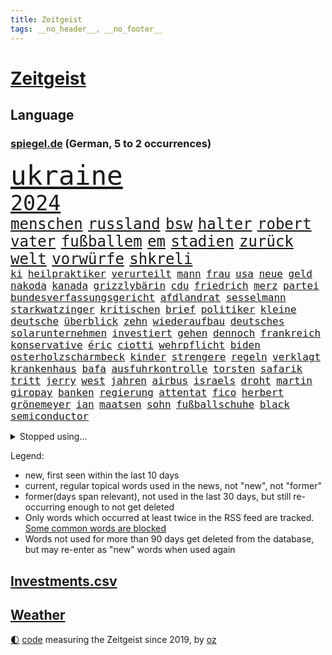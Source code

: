```yaml
---
title: Zeitgeist
tags: __no_header__, __no_footer__
---
```


# [Zeitgeist](https://oliz.io/zeitgeist/)

## Language

<h3><a href="https://www.spiegel.de" target="_blank">spiegel.de</a> (German, 5 to 2 occurrences)</h3>
<p style="font-family:monospace">
<span style="font-size:32pt"><a href="news_links.html#ukraine" class="current">ukraine</a></span>
<br>
<span style="font-size:25pt"><a href="news_links.html#2024" class="current">2024</a></span>
<br>
<span style="font-size:18pt"><a href="news_links.html#menschen" class="current">menschen</a></span>
<span style="font-size:18pt"><a href="news_links.html#russland" class="current">russland</a></span>
<span style="font-size:18pt"><a href="news_links.html#bsw" class="current">bsw</a></span>
<span style="font-size:18pt"><a href="news_links.html#halter" class="new">halter</a></span>
<span style="font-size:18pt"><a href="news_links.html#robert" class="current">robert</a></span>
<span style="font-size:18pt"><a href="news_links.html#vater" class="current">vater</a></span>
<span style="font-size:18pt"><a href="news_links.html#fußballem" class="current">fußballem</a></span>
<span style="font-size:18pt"><a href="news_links.html#em" class="current">em</a></span>
<span style="font-size:18pt"><a href="news_links.html#stadien" class="current">stadien</a></span>
<span style="font-size:18pt"><a href="news_links.html#zurück" class="current">zurück</a></span>
<span style="font-size:18pt"><a href="news_links.html#welt" class="current">welt</a></span>
<span style="font-size:18pt"><a href="news_links.html#vorwürfe" class="current">vorwürfe</a></span>
<span style="font-size:18pt"><a href="news_links.html#shkreli" class="new">shkreli</a></span>
<br>
<span style="font-size:12pt"><a href="news_links.html#ki" class="current">ki</a></span>
<span style="font-size:12pt"><a href="news_links.html#heilpraktiker" class="new">heilpraktiker</a></span>
<span style="font-size:12pt"><a href="news_links.html#verurteilt" class="current">verurteilt</a></span>
<span style="font-size:12pt"><a href="news_links.html#mann" class="current">mann</a></span>
<span style="font-size:12pt"><a href="news_links.html#frau" class="current">frau</a></span>
<span style="font-size:12pt"><a href="news_links.html#usa" class="current">usa</a></span>
<span style="font-size:12pt"><a href="news_links.html#neue" class="current">neue</a></span>
<span style="font-size:12pt"><a href="news_links.html#geld" class="current">geld</a></span>
<span style="font-size:12pt"><a href="news_links.html#nakoda" class="new">nakoda</a></span>
<span style="font-size:12pt"><a href="news_links.html#kanada" class="current">kanada</a></span>
<span style="font-size:12pt"><a href="news_links.html#grizzlybärin" class="new">grizzlybärin</a></span>
<span style="font-size:12pt"><a href="news_links.html#cdu" class="current">cdu</a></span>
<span style="font-size:12pt"><a href="news_links.html#friedrich" class="current">friedrich</a></span>
<span style="font-size:12pt"><a href="news_links.html#merz" class="current">merz</a></span>
<span style="font-size:12pt"><a href="news_links.html#partei" class="current">partei</a></span>
<span style="font-size:12pt"><a href="news_links.html#bundesverfassungsgericht" class="current">bundesverfassungsgericht</a></span>
<span style="font-size:12pt"><a href="news_links.html#afdlandrat" class="current">afdlandrat</a></span>
<span style="font-size:12pt"><a href="news_links.html#sesselmann" class="current">sesselmann</a></span>
<span style="font-size:12pt"><a href="news_links.html#starkwatzinger" class="current">starkwatzinger</a></span>
<span style="font-size:12pt"><a href="news_links.html#kritischen" class="current">kritischen</a></span>
<span style="font-size:12pt"><a href="news_links.html#brief" class="current">brief</a></span>
<span style="font-size:12pt"><a href="news_links.html#politiker" class="current">politiker</a></span>
<span style="font-size:12pt"><a href="news_links.html#kleine" class="current">kleine</a></span>
<span style="font-size:12pt"><a href="news_links.html#deutsche" class="current">deutsche</a></span>
<span style="font-size:12pt"><a href="news_links.html#überblick" class="current">überblick</a></span>
<span style="font-size:12pt"><a href="news_links.html#zehn" class="current">zehn</a></span>
<span style="font-size:12pt"><a href="news_links.html#wiederaufbau" class="current">wiederaufbau</a></span>
<span style="font-size:12pt"><a href="news_links.html#deutsches" class="current">deutsches</a></span>
<span style="font-size:12pt"><a href="news_links.html#solarunternehmen" class="new">solarunternehmen</a></span>
<span style="font-size:12pt"><a href="news_links.html#investiert" class="current">investiert</a></span>
<span style="font-size:12pt"><a href="news_links.html#gehen" class="current">gehen</a></span>
<span style="font-size:12pt"><a href="news_links.html#dennoch" class="current">dennoch</a></span>
<span style="font-size:12pt"><a href="news_links.html#frankreich" class="current">frankreich</a></span>
<span style="font-size:12pt"><a href="news_links.html#konservative" class="current">konservative</a></span>
<span style="font-size:12pt"><a href="news_links.html#éric" class="current">éric</a></span>
<span style="font-size:12pt"><a href="news_links.html#ciotti" class="new">ciotti</a></span>
<span style="font-size:12pt"><a href="news_links.html#wehrpflicht" class="current">wehrpflicht</a></span>
<span style="font-size:12pt"><a href="news_links.html#biden" class="current">biden</a></span>
<span style="font-size:12pt"><a href="news_links.html#osterholzscharmbeck" class="new">osterholzscharmbeck</a></span>
<span style="font-size:12pt"><a href="news_links.html#kinder" class="current">kinder</a></span>
<span style="font-size:12pt"><a href="news_links.html#strengere" class="current">strengere</a></span>
<span style="font-size:12pt"><a href="news_links.html#regeln" class="current">regeln</a></span>
<span style="font-size:12pt"><a href="news_links.html#verklagt" class="current">verklagt</a></span>
<span style="font-size:12pt"><a href="news_links.html#krankenhaus" class="current">krankenhaus</a></span>
<span style="font-size:12pt"><a href="news_links.html#bafa" class="new">bafa</a></span>
<span style="font-size:12pt"><a href="news_links.html#ausfuhrkontrolle" class="new">ausfuhrkontrolle</a></span>
<span style="font-size:12pt"><a href="news_links.html#torsten" class="current">torsten</a></span>
<span style="font-size:12pt"><a href="news_links.html#safarik" class="new">safarik</a></span>
<span style="font-size:12pt"><a href="news_links.html#tritt" class="current">tritt</a></span>
<span style="font-size:12pt"><a href="news_links.html#jerry" class="current">jerry</a></span>
<span style="font-size:12pt"><a href="news_links.html#west" class="current">west</a></span>
<span style="font-size:12pt"><a href="news_links.html#jahren" class="current">jahren</a></span>
<span style="font-size:12pt"><a href="news_links.html#airbus" class="current">airbus</a></span>
<span style="font-size:12pt"><a href="news_links.html#israels" class="current">israels</a></span>
<span style="font-size:12pt"><a href="news_links.html#droht" class="current">droht</a></span>
<span style="font-size:12pt"><a href="news_links.html#martin" class="current">martin</a></span>
<span style="font-size:12pt"><a href="news_links.html#giropay" class="new">giropay</a></span>
<span style="font-size:12pt"><a href="news_links.html#banken" class="current">banken</a></span>
<span style="font-size:12pt"><a href="news_links.html#regierung" class="current">regierung</a></span>
<span style="font-size:12pt"><a href="news_links.html#attentat" class="current">attentat</a></span>
<span style="font-size:12pt"><a href="news_links.html#fico" class="current">fico</a></span>
<span style="font-size:12pt"><a href="news_links.html#herbert" class="current">herbert</a></span>
<span style="font-size:12pt"><a href="news_links.html#grönemeyer" class="new">grönemeyer</a></span>
<span style="font-size:12pt"><a href="news_links.html#ian" class="new">ian</a></span>
<span style="font-size:12pt"><a href="news_links.html#maatsen" class="new">maatsen</a></span>
<span style="font-size:12pt"><a href="news_links.html#sohn" class="current">sohn</a></span>
<span style="font-size:12pt"><a href="news_links.html#fußballschuhe" class="new">fußballschuhe</a></span>
<span style="font-size:12pt"><a href="news_links.html#black" class="current">black</a></span>
<span style="font-size:12pt"><a href="news_links.html#semiconductor" class="new">semiconductor</a></span>
</p>
<details>
<summary>Stopped using...</summary>
<p class="former" style="font-size:12pt">
magdeburg(1330) verfolgen(1329) atmosphäre(1328) covid(1328) jedes(1328) privaten(1328) treffer(1328) vermehrt(1327) lebensmittel(1326) schreiben(1326) verweigert(1326) viertel(1326) 300(1325) arbeitsplatz(1325) corona(1325) konzerne(1325) aufklärung(1324) gewerkschaft(1324) hieß(1324) nazis(1324) verschwunden(1324) vorher(1324) echte(1323) fußballquiz(1323) generalsekretär(1323) legendären(1323) lehrer(1323) leistung(1323) versorgt(1323) geholt(1322) gelegt(1322) rb(1322) schnee(1322) sinken(1322) staatschef(1322) studierenden(1322) umstritten(1322) verschärfen(1322) ziemlich(1322) bemüht(1321) geholfen(1321) reißt(1321) stößt(1321) bielefeld(1320) flugzeuge(1320) halbfinale(1320) mediziner(1320) moderne(1320) prüft(1320) ungarns(1320) viktor(1320) 37(1319) bestätigen(1319) komplett(1319) pariser(1319) teilnehmen(1319) verhindert(1319) überlebte(1319) 6(1318) illegale(1318) messi(1318) mönchengladbach(1317) saß(1317) who(1317) abstand(1316) fußballprofi(1316) kochen(1316) kräftig(1316) schalke(1316) verändern(1316) wales(1316) einstellen(1315) jahrhundert(1315) moskaus(1315) vorjahr(1315) 04(1314) 10(1314) half(1314) lehnen(1314) trainiert(1314) australische(1313) diplomaten(1313) erkrankung(1313) freunde(1313) italienischen(1313) roman(1313) stoppt(1313) 1500(1312) gestürzt(1312) kölner(1312) wiederholt(1312) 11(1310) patient(1310) verbindet(1309) aktivistin(1308) auftrag(1308) müsste(1307) schnellen(1307) belegen(1306) schriftsteller(1306) truppen(1306) aufhalten(1305) mangel(1305) bestmarke(1301) handel(1300) verhandeln(1300) gelandet(1299) ministerium(1299) verantwortung(1298) wendet(1298) einschätzung(1297) offenbart(1297) profis(1297) kokain(1294) unterdessen(1293) halbe(1290) vfb(1289) zeigten(1288) johannes(1270) missbrauchs(1268) gelangen(1260) heidelberg(1242) langjährige(1220) anna(1216) estland(1199) long(1150) 38(1095) videoaufnahmen(1085) vorsicht(1080) verdi(1070) auswärtige(1062) grundsätzlich(1052) bundesanwaltschaft(1051) kollision(1020) unterdrückung(1015) liebsten(998) irritiert(980) härte(931) stadtteil(928) einziger(905) verschiedenen(895) öffentlichrechtlichen(890) zweites(865) desto(864) explosionen(854) krankheiten(846) dortmunder(836) überzeugung(836) brüder(829) 98(826) schülern(825) versagen(820) lindners(788) jack(765) anschuldigungen(763) aufeinander(753) weltverband(735) steuerzahler(730) budapest(729) 79(728) kühnert(723) jugendlicher(716) führungskräfte(714) brasilianischen(709) osnabrück(702) profi(702) bekämpft(701) genauer(689) fassungslos(685) namens(684) stören(684) globalen(671) aufmerksam(659) peru(648) 63(646) tagelang(635) lula(633) fische(632) erzielte(624) francisco(615) tarifstreit(615) spiegelrecherche(612) gerecht(603) lionel(597) wohnungsbau(595) herrschen(589) carter(582) autohersteller(580) beerdigt(572) eric(570) doping(566) familienministerin(558) paus(558) redet(557) einstige(556) stimmten(552) pop(542) wein(538) text(537) flogen(536) supermarkt(534) labor(533) gesagt(531) ubahn(527) arbeitsplätze(526) aufgelöst(524) opfers(521) al(520) leblos(519) perfekten(516) vorstand(504) dieb(496) gedenken(496) befasst(492) wand(492) temperatur(490) weimar(484) fahrbahn(482) jäger(479) getötete(476) schöner(476) manöver(474) militäreinsatz(472) uefa(470) geständnis(467) sondervermögen(467) stil(459) trier(458) darmstadt(455) detail(455) gala(449) stürzten(448) rivalen(446) hamilton(443) lewis(443) angenommen(440) älteren(439) schwedischen(430) betrunkener(426) sommerspielen(425) arbeitskräfte(421) kollabiert(421) schließung(421) existenz(420) gekürt(419) spiegeltalk(419) kommandeur(418) deutliches(416) wiedergewählt(415) adhs(414) khan(413) dringt(412) veröffentlichte(411) fläche(410) zurückgetreten(406) gemälde(405) massenhaft(400) inter(394) kern(393) arbeiter(391) eingeschlagen(389) trikot(388) rezepte(387) parteitag(385) miese(382) spektakulär(382) etablierten(381) hamburgs(380) katrin(380) mühe(380) explodiert(379) filmbranche(378) südkoreas(378) erregt(376) genießen(374) landtagswahlen(374) drogenhandel(371) vorgenommen(370) 9(366) beruft(366) vergleicht(363) ausschließen(362) website(361) erkennt(353) sandra(350) herkunft(347) umzusetzen(344) widerstands(344) brasiliens(343) einzigen(343) greta(338) thunberg(338) ehre(332) langjährigen(332) durchgreifen(331) anträge(329) plattformen(329) abgesehen(328) anderthalb(327) unwahrheiten(323) anteile(322) entfacht(320) popstars(319) militäroperation(318) neubrandenburg(318) durchschnitt(317) marokko(315) aufatmen(314) bodensee(309) kriegsende(308) lagen(308) heim(305) kooperiert(305) varianten(305) nächster(304) immobilienmarkt(303) linnemann(299) torwart(297) butter(296) künstlerinnen(291) margot(290) anfangen(288) geöffnet(288) hilferuf(288) elversberg(287) prägen(286) sozial(286) boykott(285) 96(284) dauerte(284) hartes(283) interessant(283) ausscheiden(282) us(280) drehte(279) erdtrabanten(279) riesiges(277) roter(276) straflager(276) ticketpreise(274) wahrzeichen(274) verfolgung(273) zusammengebrochen(272) technisch(270) pannen(269) spanischer(269) vertreiben(266) tvsender(263) deine(262) v(262) teslas(260) weltmeistertitel(257) suv(255) spdgeneralsekretär(254) 76(253) abgeschossen(253) letztlich(252) verspottet(251) ecke(250) kühne(249) holocaustüberlebende(248) ausbruch(247) filmpreis(247) eingeschränkt(246) moritz(246) rage(246) ständige(245) chip(243) jüdischen(243) challenge(242) erstaunliche(242) kallas(242) zulauf(241) baute(240) sardinien(240) duo(239) grenzregion(239) verschickt(239) generationen(237) emily(236) ausstellung(235) 54jähriger(234) verteidigungsausgaben(234) blätter(233) bulls(232) management(232) protestierenden(232) taxi(232) tsg(232) medizinische(231) aufruhr(229) eusanktionen(228) ungerecht(227) geschaffen(226) böse(224) scharen(224) würgen(223) jüngster(222) unterscheidet(221) nächte(219) festlegen(217) jordanien(217) gewerkschafter(216) migrationshintergrund(216) bodenoffensive(215) normale(215) beruhigen(213) genötigt(213) omid(210) garmischpartenkirchen(209) schlange(209) sara(207) enthält(206) holger(206) mancherorts(205) zuschauern(205) cottbus(204) baukosten(203) südlichen(203) mentale(202) schalker(200) einheitliche(198) reederei(197) verbliebene(197) fußballspieler(195) militärhilfen(194) gebraucht(193) großvater(193) friedlich(192) aufwand(191) barbara(190) feststehen(190) banner(189) beschuldigte(187) norwegens(187) lernte(186) erwünscht(185) gibt’s(185) thailändische(185) feuerpause(184) haley(184) härtetest(184) innen(184) nikki(184) airports(183) basf(183) dienstleister(183) präsidentschaftskandidatur(182) unfalltod(182) eishockey(180) dfl(179) einnahme(178) geplantes(177) deckt(175) mängeln(175) aufzuarbeiten(174) etlichen(174) unterschriften(174) verabschiedung(174) bundesverfassungsgerichts(173) energieinfrastruktur(173) zurückerobert(173) abgekommen(172) versteigern(171) doku(170) notlage(170) oscarpreisträgerin(170) warnsignal(170) janeiro(169) vorbehalte(169) erfolgserlebnis(168) dialoge(167) gerichtssaal(167) karstadt(167) gucci(166) player(164) dominator(162) profiteur(162) simon(162) wiederbeleben(162) weiblich(161) erwachsen(160) station(160) flugreisende(159) po(159) verena(158) kriegsschiffe(157) zeremonie(157) 125(156) bahnchef(156) gleichgeschlechtliche(156) ermittlungsverfahren(155) gläubiger(155) kontrollgremium(155) diesjährige(154) zeitalter(154) trio(153) amerikas(152) fernzüge(152) handelsschiffe(152) unipräsidentin(152) geltend(151) bidenregierung(150) handgreiflich(150) bundestagsvizepräsidentin(149) göringeckardt(149) ostdeutsche(149) weltgemeinschaft(149) gladbach(148) kommandozentrale(148) lambsdorff(148) omas(148) spielabbruch(148) grundsatzprogramm(147) masters(147) zurückgewiesen(147) belgorod(146) jonathan(146) missbrauchstaten(146) therapien(146) 80000(145) captain(145) verschenken(145) fragwürdigen(144) bombe(143) scorsese(143) operation(142) anwendung(141) huthis(141) kochbuchtipps(141) huthimiliz(140) vorliegt(140) unbemannte(139) you(139) gefechten(138) könige(138) leiten(138) 1997(137) 81jährige(136) maersk(136) plattner(136) sehnsucht(136) unsterblich(135) aussteigen(134) topfavorit(134) eigentum(133) firmenchef(133) herrlich(133) linien(133) katastrophal(132) lecker(132) knicks(131) mona(131) abfahrt(130) billigen(130) anfrage(129) begleiter(129) dazwischen(129) beweis(128) zählte(128) koblenz(127) margarine(127) privates(127) erledigen(126) geringe(126) absolvieren(125) audi(125) gemüter(125) nährt(125) senatorin(125) wirtschaftsflaute(125) vorbereiten(124) dreist(123) elvis(123) riskiert(123) weggeschaut(122) boykottiert(121) daheim(121) kleinanzeigen(121) meere(121) minus(121) ute(121) geschäftsjahr(120) abschuss(119) belangt(119) eindrucksvoll(119) reichsten(119) sap(119) softwarekonzern(119) sparpläne(119) tücken(119) erstatten(118) formiert(118) ministerien(118) erstellt(117) konkurrentin(117) schusswaffen(117) himmels(116) erhöhte(115) partnerschaften(115) aussortiert(114) lutz(114) familienunternehmen(113) finanzsenator(113) fregatte(113) jr(111) lieferanten(111) pünktlich(111) raubüberfall(111) zahm(111) bunte(110) do(109) gosling(109) rechtens(109) widersetzt(109) begeisterte(108) asien(107) beliebte(107) eintritt(107) sunaks(107) esc(106) schauspielern(106) unterrichtet(106) 64(105) nationalsozialismus(105) 19jähriger(104) angehoben(104) ausgerichtet(104) malmö(104) seniorinnen(104) umweg(104) yoon(104) besonderer(103) leichnam(103) ratschlag(103) rekordtorschütze(103) riefen(103) unfair(103) wirecard(103) ampelstreit(102) landschaft(102) streamerin(101) südostasien(101) twitch(101) usflugzeugbauer(101) benfares(100) gesichtet(100) israelgazakriegs(100) regierungsflieger(100) grausamen(99) homosexualität(99) alzheimer(98) fahndung(98) gelegene(98) magische(98) albion(97) camp(97) göttinger(97) historisch(97) kleinste(97) verschwindet(97) vorstellig(97) üppiges(97) kampagnen(96) klauen(96) stallone(96) sylvester(96) vergütung(96) bundesstraße(95) glamourös(95) substanzen(95) nudeln(94) nutzerinnen(94) apotheker(93) großstadt(93) lösten(93) voraussetzung(93) zusammengeschlagen(93) michigan(92) tauscht(92) alterssicherung(91) auflösen(91) propalästinensischem(91) prorussische(91) ranking(91) schienennetzes(91) wahlniederlage(91) auster(90) gäbe(90) kairo(90) tappen(90) uiguren(90) viagogo(90) vorrücken(90) weiterverkauf(90) zugesprochen(90) andy(89) ansonsten(89) bezwingt(89) eintrittskarten(89) fußballbundesligisten(89) geringverdiener(89) hanna(89) horten(89) lara(89) strafverfolgung(89) darmkrebs(88) linienflug(88) lucy(88) teslawerks(88) verhagelt(88) vertuschung(88) erweiterung(87) missbrauchsfall(87) mundtot(87) rechtsanwalt(87) schätzt(87) erdboden(86) fair(86) junges(86) rechtslage(86) rosatom(86) schreibtisch(86) schulterschluss(86) unfähig(86) ursprung(86) vorlieben(86) choreografie(85) escfinale(85) großvaters(85) isaak(85) kelvin(85) kiptum(85) leistungssport(85) mittelstand(85) omr(85) zwangsläufig(85) 17jähriger(84) däne(84) ebnet(84) gewalttätige(84) innenraum(84) kopfhörern(84) skisport(84) stufe(84) blume(83) hackergruppen(83) longcovidpatienten(83) nationalspielerin(83) stormy(83) superreichen(83) tabs(83) tobte(83) à(83) einfacher(82) finnen(82) uswahlkampf(82) westermeyer(82) anschließenden(81) ausschließt(81) drehbuch(81) explizit(81) gesuchten(81) hauptverantwortliche(81) insolvenzen(81) niederländisches(81) parlamentarischen(81) sicherheitskräften(81) voigt(81) westerstede(81) a96(80) flotte(80) kommune(80) kühn(80) misslingt(80) outfits(80) sabotage(80) sicherheitsabkommen(80) sitze(80) sophia(80) treuen(80) usvizepräsidentin(80) versöhnlich(80) fachleuten(79) großbrand(79) vancouver(79) wohnblock(79) aufwendige(78) gehortet(78) herausfinden(78) prügelattacke(78) tablet(78) waffennachschub(78) fsb(77) met(77) urban(77) wettbewerbs(77) blitz(76) deserteur(76) frauenanteil(76) höchstwert(76) psg(76) titellose(76) chemiekonzern(75) gefrorene(75) superstars(75) testflug(75) blutbad(74) fliegende(74) gehbehinderte(74) marathonweltrekordhalter(74) republikanischen(74) erfüllung(73) flugzeugbauer(73) kult(73) lokal(73) verletzter(73) wartete(73) begeben(72) ehen(72) kinderwunsch(72) malaysia(72) raffinerie(72) speichern(72) abschütteln(71) belange(71) beruflich(71) boeings(71) douglas(71) gleiche(71) grünenabgeordneter(71) halbzeit(71) jacht(71) klebt(71) landespartei(71) negativlauf(71) teillegalisierung(71) bundesland(70) erlegt(70) grünenveranstaltung(70) schauspielerinnen(70) schwarzgrüne(70) tablets(70) verfällt(70) vertritt(70) angeschlagene(69) atomdrohungen(69) bernard(69) polizeipräsenz(69) tiefes(69) diente(68) gefallener(68) laufsteg(68) nachgehen(68) strafrecht(68) verwaltungsgerichtshof(68) zweitligapartie(68) genervt(67) kassierte(67) verenden(67) borissow(66) eingang(66) geringer(66) roskosmoschef(66) schlechtestes(66) segeln(66) 2003(65) argumentierte(65) aufgelegt(65) besiegelt(65) cduministerpräsident(65) dopings(65) dynamo(65) gedauert(65) gelüftet(65) getäuscht(65) angedeutet(64) ausbrach(64) formel1saison(64) hilfslieferung(64) panne(64) schnelles(64) untätigkeit(64) beläuft(63) ewiges(63) fragwürdige(63) prahlte(63) sina(63) gattin(62) langweilig(62) rätselhafter(62) schulbus(62) ungenutzt(62) waschen(62) überarbeitet(62) betonen(61) exbundesligaprofi(61) flossen(61) flüchtlingen(61) geprägten(61) harmonisch(61) indirekt(61) chinataiwankonflikt(60) denker(60) hazel(60) kinderärztin(60) netzwerken(60) parteifreunde(60) tennissuperstar(60) variationen(60) widmet(60) dietrich(59) eid(59) europarat(59) fußballzweitligist(59) gegenverkehr(59) siebenjähriger(59) space(59) tschechiens(59) blamage(58) kriminalpolizei(58) manja(58) schreiner(58) spezialisten(58) verkehrssenatorin(58) werbespot(58) bewohnbar(57) comedy(57) einzugestehen(57) gelsenkirchen(57) kräuter(57) schärfer(57) traumtor(57) wlan(57) anstoß(56) lösegeld(56) protestcamp(56) schmerzt(56) 105(55) abschrecken(55) expartner(55) protests(55) gebannt(54) harsch(54) hosen(54) kahlen(54) looks(54) streichs(54) weltrang(54) zeitlos(54) bergankunft(53) immobilienkonzern(53) kleid(53) parlaments(53) ruhrgebiet(53) schreckmoment(53) sms(53) wurm(53) abheben(52) auswärtigen(52) campen(52) flüssiggas(52) grauen(52) jahrelanger(52) modeindustrie(52) noah(52) afghanische(51) bürgerin(51) gerüst(51) intensiviert(51) nsvergangenheit(51) raketenstart(51) schlägereien(51) atomkraft(50) bedenklich(50) faktencheck(50) lohnerhöhungen(50) play(50) sehe(50) akku(49) arbeitgeberverbände(49) dfbkader(49) orientieren(49) speisen(49) box(48) mysteriöses(48) schlüpfen(48) schwellenländer(48) torpedieren(48) trümmer(48) anzug(47) brudermüller(47) crow(47) dissidenten(47) entführt(47) grenzstadt(47) sheryl(47) vorstellungsgesprächen(47) ölraffinerie(47) kanzlerkandidaten(46) lola(46) rauchentwicklung(46) vertraulichen(46) gemerkt(45) meines(45) milliardenbetrag(45) strafrechts(45) unerwarteten(45) zweistelliger(45) bedrohen(44) leipziger(44) pornodarstellerin(44) transportieren(44) gewalttäter(43) knallen(43) kostenlose(43) mögliches(43) postfach(43) schmecke(43) vornamen(43) dürre(42) geredet(42) katastrophale(42) selfie(42) strandbad(42) totalschaden(42) anpfiff(41) billigplattform(41) christi(41) jahrzehntealte(41) verhandlung(41) gegenwehr(40) irrte(40) küsse(40) luis(40) pjöngjangs(40) 19jährigen(39) avancierte(39) dildo(39) ertragen(39) streife(39) vehement(39) überraschender(39) 62(38) unübersichtlich(38) filmindustrie(37) friedländer(37) polizeischutz(37) reparaturen(37) wasserkraftwerke(37) wirtschaftssenatorin(37) wärme(37) gemalt(36) größeres(36) jehovas(36) kloster(36) plakate(36) prävention(36) speziellen(36) usbehörde(36) vingegaard(36) weigerte(36) abnehmen(35) bakterien(35) jk(35) mcdonalds(35) protestaufruf(35) queer(35) rowling(35) schönes(35) überwältigende(35) edmund(34) instrumentalisieren(34) längste(34) spezialkräne(34) werkself(34) abgesetzt(33) erbgut(33) gelungene(33) jazeera(33) pressefreiheit(33) spieltage(33) anspielungen(32) begegnungen(32) erstattete(32) jeher(32) kopenhagener(32) deckte(31) hafencity(31) hollywoodgrößen(31) sauftouristen(31) technologien(31) trugen(31) überstunden(31) cduparteitag(30) klug(30) lieferengpässe(30) ländergrenzen(30) meerenge(30) 74jährigen(29) abzusehen(29) beinen(29) einkaufszentrum(29) gebühr(29) leitkultur(29) mclaren(29) pomp(29) steuervorteile(29) ungewollt(29) wortgefecht(29) aktionären(28) berührend(28) eroberten(28) eugericht(28) fatale(28) flügen(28) lugert(28) strafbar(28) 111(27) brighton(27) georgisches(27) hove(27) sexszenen(27) alkoholisierter(26) flasche(26) frühgeborene(26) kardashians(26) orthodoxe(26) leistungsträger(25) nehammer(25) schlichterspruch(25) shakira(25) vereinen(25) verprügelte(25) wirt(25) aufschrei(24) beantworten(24) bevorsteht(24) mythen(24) verlaufen(24) 78(23) albums(23) fußballromantiker(23) martens(23) roger(23) unterschreiben(23) johnson(22) luxusmarken(22) niño(22) rapstar(22) schleuser(22) shows(22) traditionsklub(22) urologin(22) videobeweis(22) virologe(22) blingbling(21) notwendigkeit(21) apartheid(20) bundessozialgericht(20) schiefgelaufen(20) this(20) g7staaten(19) knife(19) unglücksstelle(19) wahlschlappe(19) aggression(18) columbia(18) handelsbeziehungen(18) rätselhaft(18) äthiopien(18) be(17) getanzt(17) handelspartner(17) krönung(17) meinungsfreiheit(17) revolutioniert(17) 1400(16) ablegen(16) bewerbungsgespräche(16) geiselvideo(16) kulturgut(16) renaissance(16) sky(16) überresten(16) altenheim(15) dazn(15) kreuzberg(15) witch(15) abgelegt(14) bibliothek(14) buchempfehlung(14) gitter(14) jian(14) kanaren(14) klang(14) kommerziellen(14) mekong(14) militärstützpunkt(14) senior(14) vizekandidatin(14) abstiegsgefahr(13) anreise(13) güler(13) liebeserklärung(13) motoren(13) nachfolgerin(13) serap(13) signainsolvenz(13) unregulierten(13) beliebtesten(12) feuerwerk(12) polarisiert(12) wahrhaben(12) zueinander(12) depardieu(11) gereicht(11) gleicher(11) gérard(11) herrmann(11) islamistendemo(11) mercedesbenz(11) mitgliedschaft(11) raumschiff(11) snp(11) usunis(11) wahrscheinlichkeit(11)
</p>
</details>
<p>Legend:
<ul>
<li><span class="new">new</span>, first seen within the last 10 days</li>
<li><span class="current">current</span>, regular topical words used in the news, not "new", not "former"</li>
<li><span class="former">former(days span relevant)</span>, not used in the last 30 days, but still re-occurring enough to not get deleted</li>
<li>Only words which occurred at least twice in the RSS feed are tracked. <a href="language/filters.py">Some common words are blocked</a></li>
<li>Words not used for more than 90 days get deleted from the database, but may re-enter as "new" words when used again</li>
</ul>
</p>

## [Investments](investments.html)[.csv](investments.csv)

## [Weather](weather.html)

<footer>
<a href="javascript:toggleTheme()" class="nav">🌓</a>
<a href="https://github.com/ooz/zeitgeist">code</a> measuring the Zeitgeist since 2019, by <a href="https://oliz.io">oz</a>
</footer>
